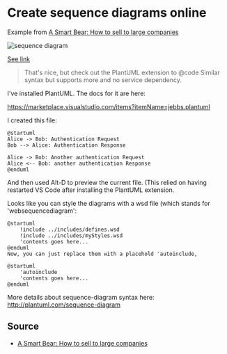 ﻿# Create sequence diagrams online

Example from [A Smart Bear: How to sell to large companies](https://blog.asmartbear.com/selling-to-large-companies.html)

![sequence diagram](sequence_diagram.png)

[See link](http://www.websequencediagrams.com/?lz=QnVzaW5lc3MtPlN1cHBsaWVyOiBQdXJjaGFzZSBPcmRlclxuKEl0ZW1zLCBQcmljZSwgYW5kIFBPIE51bWJlcikKbm90ZSBvdmVyIABECApUaGUABAkgaXMgbm93IGxlZ2FsbHkgYm91bmQgdG8gCnBheSB0aGUgcwByByBhY2NvcmRpbmcgdG8AFQV0ZXJtcwpvbgAiBQCBCA4gKHVzdQBMBTMwIGRheXMuKQplbmQgbm90ZQoAgUMILT4AgVcIOiBzaGlwIHByb2R1Y3RzAA0VSW52b2ljZQCBPjI6IFdhaXRzIGV4YWN0bHkgMjkAgQ0FCgCCSBRIZXJlJ3MgYSBjaGVjay4KCg&s=napkin)

> That's nice, but check out the PlantUML extension to @code
> Similar syntax but supports more and no service dependency.

I've installed PlantUML. The docs for it are here:

https://marketplace.visualstudio.com/items?itemName=jebbs.plantuml

I created this file:

	@startuml
	Alice -> Bob: Authentication Request
	Bob --> Alice: Authentication Response

	Alice -> Bob: Another authentication Request
	Alice <-- Bob: another authentication Response
	@enduml

And then used Alt-D to preview the current file.
(This relied on having restarted VS Code after installing the PlantUML extension.

Looks like you can style the diagrams with a wsd file (which stands for 'websequencediagram':

	@startuml
		!include ../includes/defines.wsd
		!include ../includes/myStyles.wsd
		'contents goes here...
	@enduml
	Now, you can just replace them with a placehold 'autoinclude,

	@startuml
		'autoinclude
		'contents goes here...
	@enduml

More details about sequence-diagram syntax here: <http://plantuml.com/sequence-diagram>

## Source

- [A Smart Bear: How to sell to large companies](https://blog.asmartbear.com/selling-to-large-companies.html)